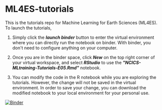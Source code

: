 # ML4ES-tutorials
This is the tutorials repo for Machine Learning for Earth Sciences (ML4ES). To launch the tutorials, 

1. Simply click the __*launch binder*__ button to enter the virtual environment where you can directly run the notebook on binder. With binder, you don't need to configure anything on your computer.

2. Once you are in the binder space, click __*New*__ on the top right corner of your virtual workspace, and select __*RStudio*__ to use the **_"NCICS-MLtraining-Tutorials-E05.Rmd"_** notebook.

3. You can modify the code in the R notebook while you are exploring the tutorials. However, the change will not be saved in the virtual environment. In order to save your change, you can download the modified notebook to your local environment for your personal use.

[![Binder](https://mybinder.org/badge_logo.svg)](https://mybinder.org/v2/gh/geo-yrao/ML4ES-tutorials/master)
